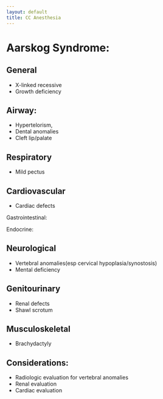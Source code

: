 ```yaml
---
layout: default
title: CC Anesthesia
---
```


# Aarskog Syndrome:

## General

- X-linked recessive
- Growth deficiency 

## Airway:

- Hypertelorism,
- Dental anomalies
- Cleft lip/palate

## Respiratory

- Mild pectus

## Cardiovascular

- Cardiac defects

Gastrointestinal:

Endocrine:

## Neurological

- Vertebral anomalies(esp cervical hypoplasia/synostosis)
- Mental deficiency

## Genitourinary

- Renal defects
- Shawl scrotum

## Musculoskeletal

- Brachydactyly

## Considerations:

- Radiologic evaluation for vertebral anomalies
- Renal evaluation
- Cardiac evaluation
